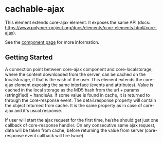 cachable-ajax
================
This element extends core-ajax element. It exposes the same API (docs: https://www.polymer-project.org/docs/elements/core-elements.html#core-ajax).

See the [component page](http://domderen.github.io/components/cachable-ajax) for more information.

## Getting Started

A connection point between core-ajax component and core-localstorage, where 
the content downloaded from the server, can be cached on the localstorage, if that is the wish of the user.
This element extends the core-ajax element exposing the same interface (events and attributes).
Value is cached in the local storage as the MD5 hash from the url + params (stringified) + handleAs.
If some value is found in cache, it is returned to through the core-response event. The detail.response
property will contain the object returned from cache. It is the same property as in case of 
core-ajax and it's usual response.

If user will start the ajax request for the first time, he/she should get just one callback of 
core-response handler. On any consecutive same ajax request, data will be taken from cache,
before returning the value from server (core-response event callback will fire twice).